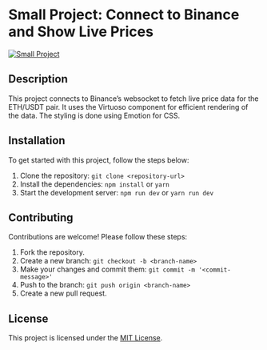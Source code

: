 # Small Project: Connect to Binance and Show Live Prices

[![Small Project](https://img.shields.io/badge/Small%20Project-Connect%20to%20Binance%20and%20Show%20Live%20Prices-blue)](https://github.com/your-username/your-repository)

## Description

This project connects to Binance’s websocket to fetch live price data for the ETH/USDT pair. It uses the Virtuoso component for efficient rendering of the data. The styling is done using Emotion for CSS.

## Installation

To get started with this project, follow the steps below:

1. Clone the repository: `git clone <repository-url>`
2. Install the dependencies: `npm install` or `yarn`
3. Start the development server: `npm run dev` or `yarn run dev`

## Contributing

Contributions are welcome! Please follow these steps:

1. Fork the repository.
2. Create a new branch: `git checkout -b <branch-name>`
3. Make your changes and commit them: `git commit -m '<commit-message>'`
4. Push to the branch: `git push origin <branch-name>`
5. Create a new pull request.

## License

This project is licensed under the [MIT License](LICENSE).
